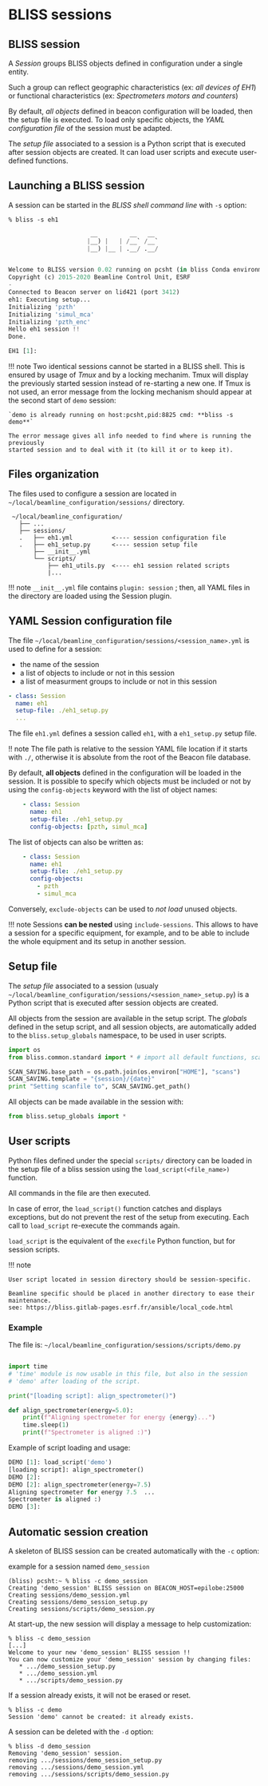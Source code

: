 # BLISS sessions


## BLISS session

A *Session* groups BLISS objects defined in configuration under a single entity.

Such a group can reflect geographic characteristics (ex: *all devices of EH1*)
or functional characteristics (ex: *Spectrometers motors and counters*)

By default, *all objects* defined in beacon configuration will be loaded, then
the setup file is executed. To load only specific objects, the *YAML
configuration file* of the session must be adapted.

The *setup file* associated to a session is a Python script that is executed
after session objects are created. It can load user scripts and execute
user-defined functions.


## Launching a BLISS session

A session can be started in the *BLISS shell command line* with `-s` option:

```
% bliss -s eh1
```

```python
                       __         __   __
                      |__) |   | /__` /__`
                      |__) |__ | .__/ .__/


Welcome to BLISS version 0.02 running on pcsht (in bliss Conda environment)
Copyright (c) 2015-2020 Beamline Control Unit, ESRF
-
Connected to Beacon server on lid421 (port 3412)
eh1: Executing setup...
Initializing 'pzth'
Initializing 'simul_mca'
Initializing 'pzth_enc'
Hello eh1 session !!
Done.

EH1 [1]:
```


!!! note
    Two identical sessions cannot be started in a BLISS shell. This is
    ensured by usage of *Tmux* and by a locking mechanim. Tmux will display the
    previously started session instead of re-starting a new one. If Tmux is not
    used, an error message from the locking mechanism should appear at the
    second start of `demo` session:
    
    `demo is already running on host:pcsht,pid:8825 cmd: **bliss -s demo**`
    
    The error message gives all info needed to find where is running the previously
    started session and to deal with it (to kill it or to keep it).



## Files organization

The files used to configure a session are located in
`~/local/beamline_configuration/sessions/` directory.

```
 ~/local/beamline_configuration/
   ├── ...
   ├── sessions/
   .   ├── eh1.yml           <---- session configuration file
   .   ├── eh1_setup.py      <---- session setup file
       ├── __init__.yml
       └── scripts/
           ├── eh1_utils.py  <---- eh1 session related scripts
           |...
```


!!! note
    `__init__.yml` file contains `plugin: session` ; then, all YAML files in the
    directory are loaded using the Session plugin.


##  YAML Session configuration file

The file `~/local/beamline_configuration/sessions/<session_name>.yml` is used to
define for a session:

* the name of the session
* a list of objects to include or not in this session
* a list of measurment groups to include or not in this session

```yaml
- class: Session
  name: eh1
  setup-file: ./eh1_setup.py
  ...
```

The file `eh1.yml` defines a session called `eh1`, with a `eh1_setup.py` setup
file.

!! note
    The file path is relative to the session YAML file location if it starts
    with `./`, otherwise it is absolute from the root of the Beacon file database.

By default, **all objects** defined in the configuration will be loaded in the
session. It is possible to specify which objects must be included or not by
using the `config-objects` keyword with the list of object names:

```yaml
    - class: Session
      name: eh1
      setup-file: ./eh1_setup.py
      config-objects: [pzth, simul_mca]
```

The list of objects can also be written as:
```yaml
    - class: Session
      name: eh1
      setup-file: ./eh1_setup.py
      config-objects:
        - pzth
        - simul_mca
```

Conversely, `exclude-objects` can be used to *not load* unused objects.


!!! note
    Sessions **can be nested** using `include-sessions`. This allows to have a
    session for a specific equipment, for example, and to be able to include
    the whole equipment and its setup in another session.


## Setup file

The *setup file* associated to a session (usualy
`~/local/beamline_configuration/sessions/<session_name>_setup.py`) is a Python
script that is executed after session objects are created.

All objects from the session are available in the setup script. The *globals*
defined in the setup script, and all session objects, are automatically added to
the `bliss.setup_globals` namespace, to be used in user scripts.

```py
import os
from bliss.common.standard import * # import all default functions, scans, etc.

SCAN_SAVING.base_path = os.path.join(os.environ["HOME"], "scans")
SCAN_SAVING.template = "{session}/{date}"
print "Setting scanfile to", SCAN_SAVING.get_path()
```

All objects can be made available in the session with:

```python
from bliss.setup_globals import *
```


## User scripts

Python files defined under the special `scripts/` directory can be loaded in the
setup file of a bliss session using the `load_script(<file_name>)` function.

All commands in the file are then executed.

In case of error, the `load_script()` function catches and displays exceptions,
but do not prevent the rest of the setup from executing. Each call to
`load_script` re-execute the commands again.

`load_script` is the equivalent of the `execfile` Python function, but for
session scripts.

!!! note
    
    User script located in session directory should be session-specific.
    
    Beamline specific should be placed in another directory to ease their maintenance.
    see: https://bliss.gitlab-pages.esrf.fr/ansible/local_code.html

### Example

The file is: `~/local/beamline_configuration/sessions/scripts/demo.py`

```python

import time
# 'time' module is now usable in this file, but also in the session
# 'demo' after loading of the script.

print("[loading script]: align_spectrometer()")

def align_spectrometer(energy=5.0):
    print(f"Aligning spectrometer for energy {energy}...")
    time.sleep(1)
    print(f"Spectrometer is aligned :)")
```


Example of script loading and usage:

```python
DEMO [1]: load_script('demo')
[loading script]: align_spectrometer()
DEMO [2]:
DEMO [2]: align_spectrometer(energy=7.5)
Aligning spectrometer for energy 7.5  ...
Spectrometer is aligned :)
DEMO [3]:
```


## Automatic session creation

A skeleton of BLISS session can be created automatically with the `-c` option:

example for a session named `demo_session`
```
(bliss) pcsht:~ % bliss -c demo_session
Creating 'demo_session' BLISS session on BEACON_HOST=epilobe:25000
Creating sessions/demo_session.yml
Creating sessions/demo_session_setup.py
Creating sessions/scripts/demo_session.py
```

At start-up, the new session will display a message to help customization:

```
% bliss -c demo_session
[...]
Welcome to your new 'demo_session' BLISS session !!
You can now customize your 'demo_session' session by changing files:
   * .../demo_session_setup.py
   * .../demo_session.yml
   * .../scripts/demo_session.py
```


If a session already exists, it will not be erased or reset.

```
% bliss -c demo
Session 'demo' cannot be created: it already exists.
```

A session can be deleted with the `-d` option:

```
% bliss -d demo_session
Removing 'demo_session' session.
removing .../sessions/demo_session_setup.py
removing .../sessions/demo_session.yml
removing .../sessions/scripts/demo_session.py
```
